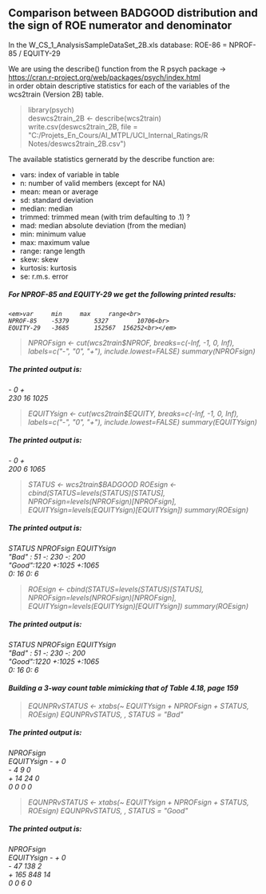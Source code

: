 ## Comparison between BADGOOD distribution and the sign of ROE numerator and denominator

In the W_CS_1_AnalysisSampleDataSet_2B.xls database: ROE-86 = NPROF-85 / EQUITY-29<br>


We are using the describe() function from the R psych package -> https://cran.r-project.org/web/packages/psych/index.html<br>
in order obtain descriptive statistics for each of the variables of the  wcs2train (Version 2B) table.<br>

> library(psych)<br>
> deswcs2train_2B <- describe(wcs2train)<br>
> write.csv(deswcs2train_2B, file = "C:/Projets_En_Cours/AI_MTPL/UCI_Internal_Ratings/R Notes/deswcs2train_2B.csv")<br>

The available statistics gerneratd by the describe function are:
 - vars: 	index of variable in table
 - n: 	number of valid members (except for NA)
 - mean: 	mean or average
 - sd: 	standard deviation
 - median: 	median
 - trimmed: trimmed mean (with trim defaulting to .1) ?
 - mad: 	median absolute deviation (from the median)
 - min: 	minimum value
 - max: 	maximum value
 - range: 	range length
 - skew: 	skew
 - kurtosis: kurtosis
 - se: 	r.m.s. error

 ##### <em>For  NPROF-85 and EQUITY-29 we get the following printed results:
	<em>var		min		max		range<br>
	NPROF-85	-5379		5327		10706<br>
	EQUITY-29	-3685		152567	156252<br></em>

> NPROFsign <- cut(wcs2train$NPROF, breaks=c(-Inf, -1, 0, Inf), labels=c("-", "0", "+"), include.lowest=FALSE)
> summary(NPROFsign)
##### <em>The printed output is:
   \-    0    \+<br>
 230   16 1025</em>

> EQUITYsign <- cut(wcs2train$EQUITY, breaks=c(-Inf, -1, 0, Inf), labels=c("-", "0", "+"), include.lowest=FALSE)
> summary(EQUITYsign)
##### <em>The printed output is:               	
   \-    0    \+<br>
 200    6 1065</em>

> STATUS <- wcs2train$BADGOOD
> ROEsign <- cbind(STATUS=levels(STATUS)[STATUS], NPROFsign=levels(NPROFsign)[NPROFsign], EQUITYsign=levels(EQUITYsign)[EQUITYsign])
> summary(ROEsign)
##### <em>The printed output is:
 STATUS     NPROFsign EQUITYsign<br>
 "Bad" :  51   \-: 230    \-: 200   
 "Good":1220   \+:1025    \+:1065   
               0:  16    0:   6</em>

> ROEsign <- cbind(STATUS=levels(STATUS)[STATUS], NPROFsign=levels(NPROFsign)[NPROFsign], EQUITYsign=levels(EQUITYsign)[EQUITYsign])
> summary(ROEsign)
##### <em>The printed output is:
 STATUS     NPROFsign EQUITYsign<br>
 "Bad" :  51   \-: 230    \-: 200    
 "Good":1220   +:1025    +:1065    
               0:  16    0:   6</em>
 #### Building a 3-way count table mimicking that of Table 4.18, page 159

> EQUNPRvSTATUS <- xtabs(~ EQUITYsign + NPROFsign + STATUS, ROEsign)
> EQUNPRvSTATUS, , STATUS = "Bad"
##### <em>The printed output is:
NPROFsign<br>
EQUITYsign   \-   \+   0<br>
         \-   4   9   0<br>
         \+  14  24   0<br>
         0   0   0   0</em>

> EQUNPRvSTATUS <- xtabs(~ EQUITYsign + NPROFsign + STATUS, ROEsign)
> EQUNPRvSTATUS, , STATUS = "Good"
##### <em>The printed output is:
NPROFsign<br>
EQUITYsign   \-   \+   0<br>
         \-  47 138   2<br>
         \+ 165 848  14<br>
         0   0   6   0
         
 



 

